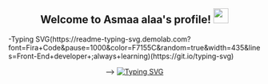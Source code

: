 
<h2 align="center">
  Welcome to Asmaa alaa's profile!
  <img src="https://media.giphy.com/media/hvRJCLFzcasrR4ia7z/giphy.gif" width="30">
</h2>
-Typing SVG(https://readme-typing-svg.demolab.com?font=Fira+Code&pause=1000&color=F7155C&random=true&width=435&lines=Front-End+developer+;always+learning)(https://git.io/typing-svg)
<p align="center"> -->
<a href="https://git.io/typing-svg"><img src="https://readme-typing-svg.demolab.com?font=Fira+Code&pause=1000&color=F7155C&center=true&width=440&height=45&lines=Full-stack+developer+;always+learning" alt="Typing SVG" /></a>
</p>
